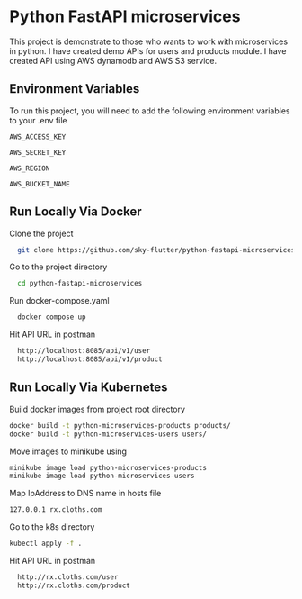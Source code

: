 
# Python FastAPI microservices

This project is demonstrate to those who wants to work with microservices in python. I have created demo APIs for users and products module. I have created API using AWS dynamodb and AWS S3 service.


## Environment Variables

To run this project, you will need to add the following environment variables to your .env file

`AWS_ACCESS_KEY`

`AWS_SECRET_KEY`

`AWS_REGION`

`AWS_BUCKET_NAME`


## Run Locally Via Docker

Clone the project

```bash
  git clone https://github.com/sky-flutter/python-fastapi-microservices.git
```

Go to the project directory

```bash
  cd python-fastapi-microservices
```

Run docker-compose.yaml

```bash
  docker compose up
```

Hit API URL in postman

```bash
  http://localhost:8085/api/v1/user
  http://localhost:8085/api/v1/product
```

## Run Locally Via Kubernetes

Build docker images from project root directory

```bash
docker build -t python-microservices-products products/
docker build -t python-microservices-users users/
```

Move images to minikube using

```bash
minikube image load python-microservices-products
minikube image load python-microservices-users
```
Map IpAddress to DNS name in hosts file

```bash
127.0.0.1 rx.cloths.com
```

Go to the k8s directory

```bash
kubectl apply -f .
```

Hit API URL in postman

```bash
  http://rx.cloths.com/user
  http://rx.cloths.com/product
```